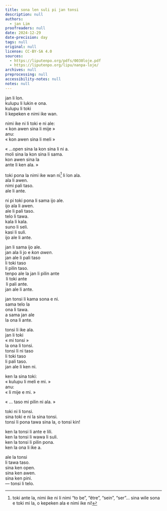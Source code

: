 ```yaml
---
title: sona len suli pi jan tonsi
description: null
authors:
  - jan Lim
proofreaders: null
date: 2024-12-29
date-precision: day
tags: null
original: null
license: CC-BY-SA 4.0
sources:
  - https://liputenpo.org/pdfs/0030loje.pdf
  - https://liputenpo.org/lipu/nanpa-loje/
archives: null
preprocessing: null
accessibility-notes: null
notes: null
---
```


jan li lon.  
kulupu li lukin e ona.  
kulupu li toki  
            li kepeken e nimi ike wan.

nimi ike ni li toki e ni ale:  
​    « kon awen sina li mije »  
anu:  
​    « kon awen sina li meli »

« ...open sina la kon sina li ni a.  
      moli sina la kon sina li sama.  
      kon awen sina la  
      ante li ken ala. »

toki pona la nimi ike wan ni[^1] li lon ala.  
                   ala li awen.  
                   nimi pali taso.  
                   ale li ante.

ni pi toki pona li sama ijo ale.   
ijo ala li awen.  
ale li pali taso.  
     telo li tawa.  
     kala li kala.   
     suno li seli.  
     kasi li suli.  
ijo ale li ante.

jan li sama ijo ale.  
jan ala li jo e *kon awen*.  
jan ale li pali taso  
            li toki taso  
            li pilin taso.  
tenpo ale la jan li pilin ante  
                          li toki ante  
                          li pali ante.  
jan ale li ante. 

jan tonsi li kama sona e ni.  
sama telo la  
ona li tawa.  
a sama jan ale  
la ona li ante.

tonsi li ike ala.  
jan li toki  
    « mi tonsi »  
la ona li tonsi.  
tonsi li ni taso  
         li toki taso  
         li pali taso.  
jan ale li ken ni.

ken la sina toki:  
    « kulupu li meli e mi. »  
anu:  
    «             li mije e mi. »

« ... taso mi pilin ni ala. »

toki ni li tonsi.  
sina toki e ni la sina tonsi.  
tonsi li pona tawa sina la, o tonsi kin\! 

ken la tonsi li ante e lili.  
ken la tonsi li wawa li suli.  
ken la tonsi li pilin pona.  
ken la ona li ike a.

ale la tonsi  
                      li tawa taso.  
sina ken open.  
sina ken awen.  
sina ken pini.  
                   —  tonsi li telo. 

[^1]:  toki ante la, nimi ike ni li nimi “to be”, “être”, “sein”, “ser”... sina wile sona e toki mi la, o kepeken ala e nimi ike ni\!
